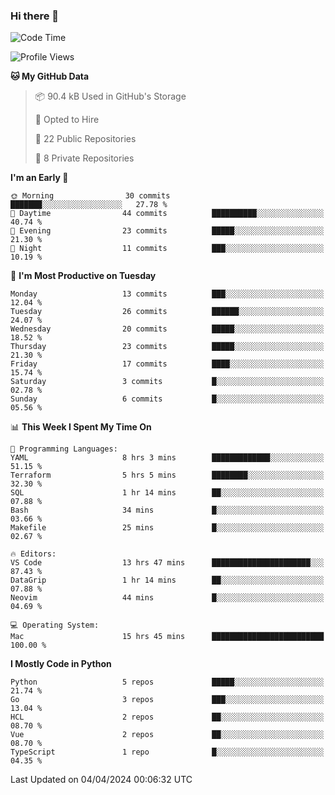 ### Hi there 👋
<!--![visitors](https://visitor-badge.glitch.me/badge?page_id=d0zingcat)-->
<!--
**d0zingcat/d0zingcat** is a ✨ _special_ ✨ repository because its `README.md` (this file) appears on your GitHub profile.

Here are some ideas to get you started:

- 🔭 I’m currently working on ...
- 🌱 I’m currently learning ...
- 👯 I’m looking to collaborate on ...
- 🤔 I’m looking for help with ...
- 💬 Ask me about ...
- 📫 How to reach me: ...
- 😄 Pronouns: ...
- ⚡ Fun fact: ...
-->
<!--START_SECTION:waka-->
![Code Time](http://img.shields.io/badge/Code%20Time-3%2C441%20hrs%203%20mins-blue)

![Profile Views](http://img.shields.io/badge/Profile%20Views-0-blue)

**🐱 My GitHub Data** 

> 📦 90.4 kB Used in GitHub's Storage 
 > 
> 💼 Opted to Hire
 > 
> 📜 22 Public Repositories 
 > 
> 🔑 8 Private Repositories 
 > 
**I'm an Early 🐤** 

```text
🌞 Morning                30 commits          ███████░░░░░░░░░░░░░░░░░░   27.78 % 
🌆 Daytime                44 commits          ██████████░░░░░░░░░░░░░░░   40.74 % 
🌃 Evening                23 commits          █████░░░░░░░░░░░░░░░░░░░░   21.30 % 
🌙 Night                  11 commits          ███░░░░░░░░░░░░░░░░░░░░░░   10.19 % 
```
📅 **I'm Most Productive on Tuesday** 

```text
Monday                   13 commits          ███░░░░░░░░░░░░░░░░░░░░░░   12.04 % 
Tuesday                  26 commits          ██████░░░░░░░░░░░░░░░░░░░   24.07 % 
Wednesday                20 commits          █████░░░░░░░░░░░░░░░░░░░░   18.52 % 
Thursday                 23 commits          █████░░░░░░░░░░░░░░░░░░░░   21.30 % 
Friday                   17 commits          ████░░░░░░░░░░░░░░░░░░░░░   15.74 % 
Saturday                 3 commits           █░░░░░░░░░░░░░░░░░░░░░░░░   02.78 % 
Sunday                   6 commits           █░░░░░░░░░░░░░░░░░░░░░░░░   05.56 % 
```


📊 **This Week I Spent My Time On** 

```text
💬 Programming Languages: 
YAML                     8 hrs 3 mins        █████████████░░░░░░░░░░░░   51.15 % 
Terraform                5 hrs 5 mins        ████████░░░░░░░░░░░░░░░░░   32.30 % 
SQL                      1 hr 14 mins        ██░░░░░░░░░░░░░░░░░░░░░░░   07.88 % 
Bash                     34 mins             █░░░░░░░░░░░░░░░░░░░░░░░░   03.66 % 
Makefile                 25 mins             █░░░░░░░░░░░░░░░░░░░░░░░░   02.67 % 

🔥 Editors: 
VS Code                  13 hrs 47 mins      ██████████████████████░░░   87.43 % 
DataGrip                 1 hr 14 mins        ██░░░░░░░░░░░░░░░░░░░░░░░   07.88 % 
Neovim                   44 mins             █░░░░░░░░░░░░░░░░░░░░░░░░   04.69 % 

💻 Operating System: 
Mac                      15 hrs 45 mins      █████████████████████████   100.00 % 
```

**I Mostly Code in Python** 

```text
Python                   5 repos             █████░░░░░░░░░░░░░░░░░░░░   21.74 % 
Go                       3 repos             ███░░░░░░░░░░░░░░░░░░░░░░   13.04 % 
HCL                      2 repos             ██░░░░░░░░░░░░░░░░░░░░░░░   08.70 % 
Vue                      2 repos             ██░░░░░░░░░░░░░░░░░░░░░░░   08.70 % 
TypeScript               1 repo              █░░░░░░░░░░░░░░░░░░░░░░░░   04.35 % 
```




 Last Updated on 04/04/2024 00:06:32 UTC
<!--END_SECTION:waka-->


